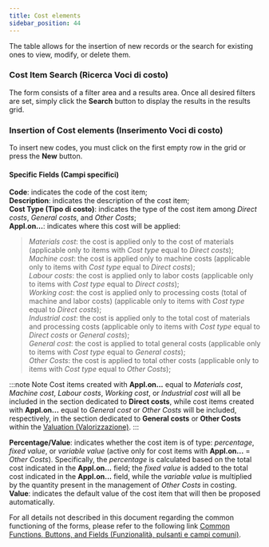 ```yaml
---
title: Cost elements
sidebar_position: 44
---
```


The table allows for the insertion of new records or the search for existing ones to view, modify, or delete them.

### Cost Item Search (Ricerca Voci di costo)

The form consists of a filter area and a results area. Once all desired filters are set, simply click the **Search** button to display the results in the results grid.

### Insertion of Cost elements (Inserimento Voci di costo)

To insert new codes, you must click on the first empty row in the grid or press the **New** button.

#### Specific Fields (Campi specifici)
    
**Code**: indicates the code of the cost item;      
**Description**: indicates the description of the cost item;      
**Cost Type (Tipo di costo)**: indicates the type of the cost item among *Direct costs*, *General costs*, and *Other Costs*;      
**Appl.on...**: indicates where this cost will be applied: 
> *Materials cost*: the cost is applied only to the cost of materials (applicable only to items with *Cost type* equal to *Direct costs*);    
> *Machine cost*: the cost is applied only to machine costs (applicable only to items with *Cost type* equal to *Direct costs*);     
> *Labour costs*: the cost is applied only to labor costs (applicable only to items with *Cost type* equal to *Direct costs*);    
> *Working cost*: the cost is applied only to processing costs (total of machine and labor costs) (applicable only to items with *Cost type* equal to *Direct costs*);     
> *Industrial cost*: the cost is applied only to the total cost of materials and processing costs (applicable only to items with *Cost type* equal to *Direct costs* or *General costs*);    
> *General cost*: the cost is applied to total general costs (applicable only to items with *Cost type* equal to *General costs*);     
> *Other Costs*: the cost is applied to total other costs (applicable only to items with *Cost type* equal to *Other Costs*);   

:::note Note
Cost items created with **Appl.on...** equal to *Materials cost*, *Machine cost*, *Labour costs*, *Working cost*, or *Industrial cost* will all be included in the section dedicated to **Direct costs**, while cost items created with **Appl.on...** equal to *General cost* or *Other Costs* will be included, respectively, in the section dedicated to **General costs** or **Other Costs** within the [Valuation (Valorizzazione)](/docs/planning/mps-master-production-scheduling/production-job-orders/valorization).
:::

**Percentage/Value**: indicates whether the cost item is of type: *percentage*, *fixed value*, or *variable value* (active only for cost items with **Appl.on...** = *Other Costs*). Specifically, the *percentage* is calculated based on the total cost indicated in the **Appl.on...** field; the *fixed value* is added to the total cost indicated in the **Appl.on...** field, while the *variable value* is multiplied by the quantity present in the management of *Other Costs* in costing.              
**Value**: indicates the default value of the cost item that will then be proposed automatically.     

For all details not described in this document regarding the common functioning of the forms, please refer to the following link [Common Functions, Buttons, and Fields (Funzionalità, pulsanti e campi comuni)](/docs/guide/common).
